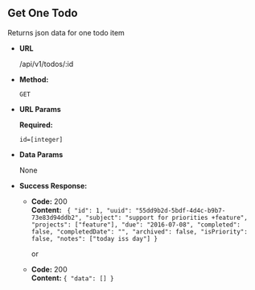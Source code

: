 ## **Get One Todo**

Returns json data for one todo item

- **URL**

  /api/v1/todos/:id

- **Method:**

  `GET`

- **URL Params**

  **Required:**

  `id=[integer]`

- **Data Params**

  None

- **Success Response:**

  - **Code:** 200 <br />
    **Content:** ` { "id": 1, "uuid": "55dd9b2d-5bdf-4d4c-b9b7-73e83d94ddb2", "subject": "support for priorities +feature", "projects": ["feature"], "due": "2016-07-08", "completed": false, "completedDate": "", "archived": false, "isPriority": false, "notes": ["today iss day"] }`

    or

  - **Code:** 200 <br />
    **Content:** `{ "data": [] }`

<!-- - **Error Response:**

  - **Code:** 404 NOT FOUND <br />
    **Content:** `{ error : "Todo doesn't exist" }` -->

